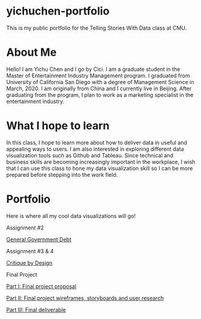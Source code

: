 # yichuchen-portfolio
This is my public portfolio for the Telling Stories With Data class at CMU.

# About Me
Hello! I am Yichu Chen and I go by Cici. I am a graduate student in the Master of Entertainment Industry Management program. I graduated from University of California San Diego with a degree of Management Science in March, 2020. I am originally from China and I currently live in Beijing. After graduating from the program, I plan to work as a marketing specialist in the entertainment industry.

# What I hope to learn
In this class, I hope to learn more about how to deliver data in useful and appealing ways to users. I am also interested in exploring different data visualization tools such as Github and Tableau. Since technical and business skills are becoming increasingly important in the workplace, I wish that I can use this class to hone my data visualization skill so I can be more prepared before stepping into the work field.

# Portfolio
Here is where all my cool data visualizations will go!

Assignment #2

[General Government Debt](/dataviz2.md)

Assignment #3 & 4

[Critique by Design](/dataviz3and4.md)

Final Project

[Part I: Final project proposal](/final_project_YichuChen.md)

[Part II: Final project wireframes, storyboards and user research](/final_project_part2_YichuChen.md)

[Part III: Final deliverable](/final_project_part3_YichuChen.md)


